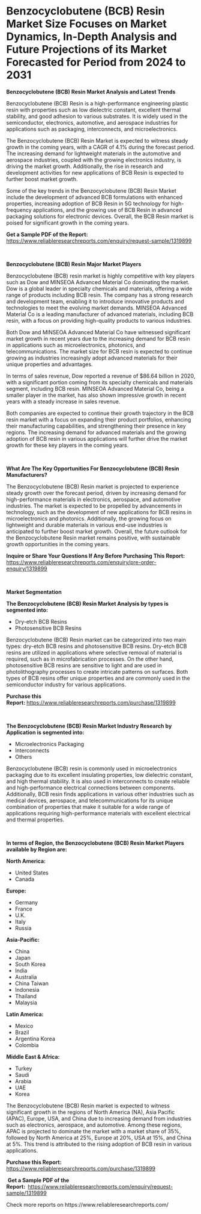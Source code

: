 <p><h1>Benzocyclobutene (BCB) Resin Market Size Focuses on Market Dynamics, In-Depth Analysis and Future Projections of its Market Forecasted for Period from 2024 to 2031</h1></p><p><strong>Benzocyclobutene (BCB) Resin Market Analysis and Latest Trends</strong></p>
<p><p>Benzocyclobutene (BCB) Resin is a high-performance engineering plastic resin with properties such as low dielectric constant, excellent thermal stability, and good adhesion to various substrates. It is widely used in the semiconductor, electronics, automotive, and aerospace industries for applications such as packaging, interconnects, and microelectronics.</p><p>The Benzocyclobutene (BCB) Resin Market is expected to witness steady growth in the coming years, with a CAGR of 4.1% during the forecast period. The increasing demand for lightweight materials in the automotive and aerospace industries, coupled with the growing electronics industry, is driving the market growth. Additionally, the rise in research and development activities for new applications of BCB Resin is expected to further boost market growth.</p><p>Some of the key trends in the Benzocyclobutene (BCB) Resin Market include the development of advanced BCB formulations with enhanced properties, increasing adoption of BCB Resin in 5G technology for high-frequency applications, and the growing use of BCB Resin in advanced packaging solutions for electronic devices. Overall, the BCB Resin market is poised for significant growth in the coming years.</p></p>
<p><strong>Get a Sample PDF of the Report:&nbsp;</strong> <a href="https://www.reliableresearchreports.com/enquiry/request-sample/1319899">https://www.reliableresearchreports.com/enquiry/request-sample/1319899</a></p>
<p>&nbsp;</p>
<p><strong>Benzocyclobutene (BCB) Resin Major Market Players</strong></p>
<p><p>Benzocyclobutene (BCB) resin market is highly competitive with key players such as Dow and MINSEOA Advanced Material Co dominating the market. Dow is a global leader in specialty chemicals and materials, offering a wide range of products including BCB resin. The company has a strong research and development team, enabling it to introduce innovative products and technologies to meet the evolving market demands. MINSEOA Advanced Material Co is a leading manufacturer of advanced materials, including BCB resin, with a focus on providing high-quality products to various industries.</p><p>Both Dow and MINSEOA Advanced Material Co have witnessed significant market growth in recent years due to the increasing demand for BCB resin in applications such as microelectronics, photonics, and telecommunications. The market size for BCB resin is expected to continue growing as industries increasingly adopt advanced materials for their unique properties and advantages.</p><p>In terms of sales revenue, Dow reported a revenue of $86.64 billion in 2020, with a significant portion coming from its specialty chemicals and materials segment, including BCB resin. MINSEOA Advanced Material Co, being a smaller player in the market, has also shown impressive growth in recent years with a steady increase in sales revenue.</p><p>Both companies are expected to continue their growth trajectory in the BCB resin market with a focus on expanding their product portfolios, enhancing their manufacturing capabilities, and strengthening their presence in key regions. The increasing demand for advanced materials and the growing adoption of BCB resin in various applications will further drive the market growth for these key players in the coming years.</p></p>
<p>&nbsp;</p>
<p><strong>What Are The Key Opportunities For Benzocyclobutene (BCB) Resin Manufacturers?</strong></p>
<p><p>The Benzocyclobutene (BCB) Resin market is projected to experience steady growth over the forecast period, driven by increasing demand for high-performance materials in electronics, aerospace, and automotive industries. The market is expected to be propelled by advancements in technology, such as the development of new applications for BCB resins in microelectronics and photonics. Additionally, the growing focus on lightweight and durable materials in various end-use industries is anticipated to further boost market growth. Overall, the future outlook for the Benzocyclobutene Resin market remains positive, with sustainable growth opportunities in the coming years.</p></p>
<p><strong>Inquire or Share Your Questions If Any Before Purchasing This Report:</strong> <a href="https://www.reliableresearchreports.com/enquiry/pre-order-enquiry/1319899">https://www.reliableresearchreports.com/enquiry/pre-order-enquiry/1319899</a></p>
<p>&nbsp;</p>
<p><strong>Market Segmentation</strong></p>
<p><strong>The Benzocyclobutene (BCB) Resin Market Analysis by types is segmented into:</strong></p>
<p><ul><li>Dry-etch BCB Resins</li><li>Photosensitive BCB Resins</li></ul></p>
<p><p>Benzocyclobutene (BCB) Resin market can be categorized into two main types: dry-etch BCB resins and photosensitive BCB resins. Dry-etch BCB resins are utilized in applications where selective removal of material is required, such as in microfabrication processes. On the other hand, photosensitive BCB resins are sensitive to light and are used in photolithography processes to create intricate patterns on surfaces. Both types of BCB resins offer unique properties and are commonly used in the semiconductor industry for various applications.</p></p>
<p><strong>Purchase this Report:&nbsp;</strong><a href="https://www.reliableresearchreports.com/purchase/1319899">https://www.reliableresearchreports.com/purchase/1319899</a></p>
<p>&nbsp;</p>
<p><strong>The Benzocyclobutene (BCB) Resin Market Industry Research by Application is segmented into:</strong></p>
<p><ul><li>Microelectronics Packaging</li><li>Interconnects</li><li>Others</li></ul></p>
<p><p>Benzocyclobutene (BCB) resin is commonly used in microelectronics packaging due to its excellent insulating properties, low dielectric constant, and high thermal stability. It is also used in interconnects to create reliable and high-performance electrical connections between components. Additionally, BCB resin finds applications in various other industries such as medical devices, aerospace, and telecommunications for its unique combination of properties that make it suitable for a wide range of applications requiring high-performance materials with excellent electrical and thermal properties.</p></p>
<p>&nbsp;</p>
<p><strong>In terms of Region, the Benzocyclobutene (BCB) Resin Market Players available by Region are:</strong></p>
<p>
    <p> <strong> North America: </strong>
        <ul>
            <li>United States</li>
            <li>Canada</li>
        </ul>
        </p> 
    <p> <strong> Europe: </strong>
        <ul>
            <li>Germany</li>
            <li>France</li>
            <li>U.K.</li>
            <li>Italy</li>
            <li>Russia</li>
        </ul>
        </p> 
    <p> <strong> Asia-Pacific: </strong>
        <ul>
            <li>China</li>
            <li>Japan</li>
            <li>South Korea</li>
            <li>India</li>
            <li>Australia</li>
            <li>China Taiwan</li>
            <li>Indonesia</li>
            <li>Thailand</li>
            <li>Malaysia</li>
        </ul>
        </p> 
    <p> <strong> Latin America: </strong>
        <ul>
            <li>Mexico</li>
            <li>Brazil</li>
            <li>Argentina Korea</li>
            <li>Colombia</li>
        </ul>
        </p> 
    <p> <strong> Middle East & Africa: </strong>
        <ul>
            <li>Turkey</li>
            <li>Saudi</li>
            <li>Arabia</li>
            <li>UAE</li>
            <li>Korea</li>
        </ul>
    </p>
    </p>
<p><p>The Benzocyclobutene (BCB) Resin market is expected to witness significant growth in the regions of North America (NA), Asia Pacific (APAC), Europe, USA, and China due to increasing demand from industries such as electronics, aerospace, and automotive. Among these regions, APAC is projected to dominate the market with a market share of 35%, followed by North America at 25%, Europe at 20%, USA at 15%, and China at 5%. This trend is attributed to the rising adoption of BCB resin in various applications.</p></p>
<p><strong>Purchase this Report: </strong><a href="https://www.reliableresearchreports.com/purchase/1319899">https://www.reliableresearchreports.com/purchase/1319899</a></p>
<p>&nbsp;<strong>Get a Sample PDF of the Report:&nbsp;&nbsp;</strong><a href="https://www.reliableresearchreports.com/enquiry/request-sample/1319899">https://www.reliableresearchreports.com/enquiry/request-sample/1319899</a></p>
<p><strong></strong></p>
<p>Check more reports on https://www.reliableresearchreports.com/</p>